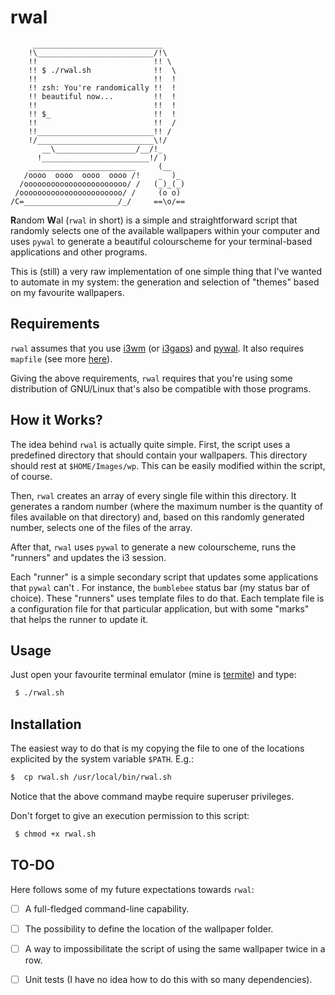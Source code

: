 # rwal

```
     _____________________________
    !\__________________________/!\
    !!                          !! \
    !! $ ./rwal.sh              !!  \
    !!                          !!  !
    !! zsh: You're randomically !!  !
    !! beautiful now...         !!  !
    !!                          !!  !
    !! $_                       !!  !
    !!                          !!  /
    !!__________________________!! /
    !/__________________________\!/
       __\__________________/__/!_
      !________________________!/ )
    ________________________     (__
   /oooo  oooo  oooo  oooo /!    _  )_
  /ooooooooooooooooooooooo/ /   (_)_(_)
 /ooooooooooooooooooooooo/ /     (o o)
/C=_____________________/_/     ==\o/==
```

**R**andom **W**al (`rwal` in short) is a simple and straightforward script
that randomly selects one of the available wallpapers within your computer
and uses `pywal` to generate a beautiful colourscheme for your terminal-based
applications and other programs.

This is (still) a very raw implementation of one simple thing that I've wanted
to automate in my system: the generation and selection of "themes" based on my
favourite wallpapers.


## Requirements

`rwal` assumes that you use [i3wm](https://github.com/i3/i3)
(or [i3gaps](https://github.com/Airblader/i3)) and [pywal](https://github.com/dylanaraps/pywal).
It also requires `mapfile` (see more [here](http://wiki.bash-hackers.org/commands/builtin/mapfile)).

Giving the above requirements, `rwal` requires that you're using some distribution
of GNU/Linux that's also be compatible with those programs.


## How it Works?

The idea behind `rwal` is actually quite simple. First, the script uses a
predefined directory that should contain your wallpapers. This directory
should rest at `$HOME/Images/wp`. This can be easily modified within the
script, of course.

Then, `rwal` creates an array of every single file within this directory.
It generates a random number (where the maximum number is the quantity of files
available on that directory) and, based on this randomly generated number,
selects one of the files of the array.

After that, `rwal` uses `pywal` to generate a new colourscheme, runs the
"runners" and updates the i3 session.

Each "runner" is a simple secondary script that updates some applications that
`pywal` can't . For instance, the `bumblebee` status bar (my status bar of choice).
These "runners" uses template files to do that. Each template file is a
configuration file for that particular application, but with some "marks"
that helps the runner to update it.


## Usage

Just open your favourite terminal emulator (mine is [termite](https://github.com/thestinger/termite))
and type:

```sh
 $ ./rwal.sh
```


## Installation

The easiest way to do that is my copying the file to one of the locations
explicited by the system variable `$PATH`. E.g.:

```sh
$  cp rwal.sh /usr/local/bin/rwal.sh
```

Notice that the above command maybe require superuser privileges.

Don't forget to give an execution permission to this script:

```sh
 $ chmod +x rwal.sh
```

## TO-DO

Here follows some of my future expectations towards `rwal`:

 - [ ] A full-fledged command-line capability.
 - [ ] The possibility to define the location of the wallpaper folder.
 - [ ] A way to impossibilitate the script of using the same wallpaper
       twice in a row.
 - [ ] Unit tests (I have no idea how to do this with so many dependencies).


